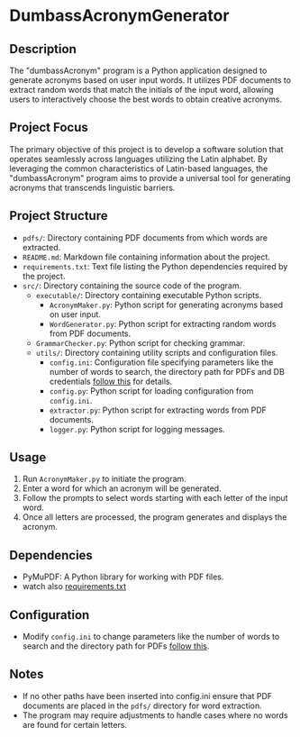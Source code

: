 # DumbassAcronymGenerator

## Description
The "dumbassAcronym" program is a Python application designed to generate acronyms based on user input words. It utilizes PDF documents to extract random words that match the initials of the input word, allowing users to interactively choose the best words to obtain creative acronyms.

## Project Focus
The primary objective of this project is to develop a software solution that operates seamlessly across languages utilizing the Latin alphabet. By leveraging the common characteristics of Latin-based languages, the "dumbassAcronym" program aims to provide a universal tool for generating acronyms that transcends linguistic barriers.


## Project Structure
- `pdfs/`: Directory containing PDF documents from which words are extracted.
- `README.md`: Markdown file containing information about the project.
- `requirements.txt`: Text file listing the Python dependencies required by the project.
- `src/`: Directory containing the source code of the program.
  - `executable/`: Directory containing executable Python scripts.
    - `AcronymMaker.py`: Python script for generating acronyms based on user input.
    - `WordGenerator.py`: Python script for extracting random words from PDF documents.
  - `GrammarChecker.py`: Python script for checking grammar.
  - `utils/`: Directory containing utility scripts and configuration files.
    - `config.ini`: Configuration file specifying parameters like the number of words to search, the directory path for PDFs and DB credentials
     [follow this](https://i_dont_know.io) for details.
    - `config.py`: Python script for loading configuration from `config.ini`.
    - `extractor.py`: Python script for extracting words from PDF documents.
    - `logger.py`: Python script for logging messages.

## Usage
1. Run `AcronymMaker.py` to initiate the program.
2. Enter a word for which an acronym will be generated.
3. Follow the prompts to select words starting with each letter of the input word.
4. Once all letters are processed, the program generates and displays the acronym.

## Dependencies
- PyMuPDF: A Python library for working with PDF files.
- watch also [requirements.txt](https://i_dont_know.io)

## Configuration
- Modify `config.ini` to change parameters like the number of words to search and the directory path for PDFs [follow this](https://i_dont_know.io).

## Notes
- If no other paths have been inserted into config.ini ensure that PDF documents are placed in the `pdfs/` directory for word extraction. 
- The program may require adjustments to handle cases where no words are found for certain letters.

